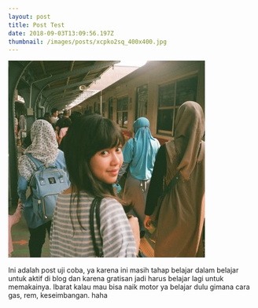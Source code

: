 ```yaml
---
layout: post
title: Post Test
date: 2018-09-03T13:09:56.197Z
thumbnail: /images/posts/xcpko2sq_400x400.jpg
---
```



![Penulis sekaligus programer, mantap ya](/images/posts/xcpko2sq_400x400.jpg)



Ini adalah post uji coba, ya karena ini masih tahap belajar dalam belajar untuk aktif di blog dan karena gratisan jadi harus belajar lagi untuk memakainya. Ibarat kalau mau bisa naik motor ya belajar dulu gimana cara gas, rem, keseimbangan. haha
